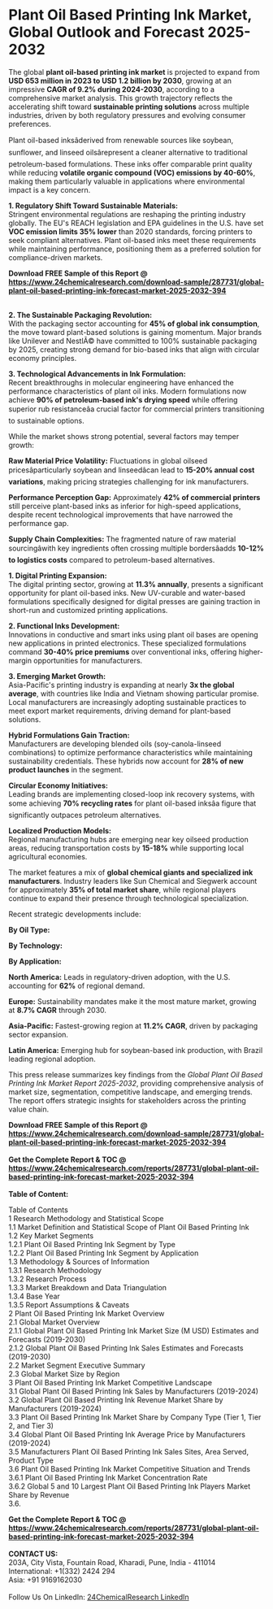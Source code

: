 <h1>Plant Oil Based Printing Ink Market, Global Outlook and Forecast 2025-2032</h1><p>The global <strong>plant oil-based printing ink market</strong> is projected to expand from <strong>USD 653 million in 2023 to USD 1.2 billion by 2030</strong>, growing at an impressive <strong>CAGR of 9.2% during 2024-2030</strong>, according to a comprehensive market analysis. This growth trajectory reflects the accelerating shift toward <strong>sustainable printing solutions</strong> across multiple industries, driven by both regulatory pressures and evolving consumer preferences.</p><p>Plant oil-based inksâderived from renewable sources like soybean, sunflower, and linseed oilsârepresent a cleaner alternative to traditional petroleum-based formulations. These inks offer comparable print quality while reducing <strong>volatile organic compound (VOC) emissions by 40-60%</strong>, making them particularly valuable in applications where environmental impact is a key concern.</p><p><strong>1. Regulatory Shift Toward Sustainable Materials:</strong><br>
Stringent environmental regulations are reshaping the printing industry globally. The EU's REACH legislation and EPA guidelines in the U.S. have set <strong>VOC emission limits 35% lower</strong> than 2020 standards, forcing printers to seek compliant alternatives. Plant oil-based inks meet these requirements while maintaining performance, positioning them as a preferred solution for compliance-driven markets.</p><div><b>Download FREE Sample of this Report @ 
            <a href="https://www.24chemicalresearch.com/download-sample/287731/global-plant-oil-based-printing-ink-forecast-market-2025-2032-394">
            https://www.24chemicalresearch.com/download-sample/287731/global-plant-oil-based-printing-ink-forecast-market-2025-2032-394</a></b></div><br><p><strong>2. The Sustainable Packaging Revolution:</strong><br>
With the packaging sector accounting for <strong>45% of global ink consumption</strong>, the move toward plant-based solutions is gaining momentum. Major brands like Unilever and NestlÃ© have committed to 100% sustainable packaging by 2025, creating strong demand for bio-based inks that align with circular economy principles.</p><p><strong>3. Technological Advancements in Ink Formulation:</strong><br>
Recent breakthroughs in molecular engineering have enhanced the performance characteristics of plant oil inks. Modern formulations now achieve <strong>90% of petroleum-based ink's drying speed</strong> while offering superior rub resistanceâa crucial factor for commercial printers transitioning to sustainable options.</p><p>While the market shows strong potential, several factors may temper growth:</p><p><strong>Raw Material Price Volatility:</strong> Fluctuations in global oilseed pricesâparticularly soybean and linseedâcan lead to <strong>15-20% annual cost variations</strong>, making pricing strategies challenging for ink manufacturers.</p><p><strong>Performance Perception Gap:</strong> Approximately <strong>42% of commercial printers</strong> still perceive plant-based inks as inferior for high-speed applications, despite recent technological improvements that have narrowed the performance gap.</p><p><strong>Supply Chain Complexities:</strong> The fragmented nature of raw material sourcingâwith key ingredients often crossing multiple bordersâadds <strong>10-12% to logistics costs</strong> compared to petroleum-based alternatives.</p><p><strong>1. Digital Printing Expansion:</strong><br>
The digital printing sector, growing at <strong>11.3% annually</strong>, presents a significant opportunity for plant oil-based inks. New UV-curable and water-based formulations specifically designed for digital presses are gaining traction in short-run and customized printing applications.</p><p><strong>2. Functional Inks Development:</strong><br>
Innovations in conductive and smart inks using plant oil bases are opening new applications in printed electronics. These specialized formulations command <strong>30-40% price premiums</strong> over conventional inks, offering higher-margin opportunities for manufacturers.</p><p><strong>3. Emerging Market Growth:</strong><br>
Asia-Pacific's printing industry is expanding at nearly <strong>3x the global average</strong>, with countries like India and Vietnam showing particular promise. Local manufacturers are increasingly adopting sustainable practices to meet export market requirements, driving demand for plant-based solutions.</p><p><strong>Hybrid Formulations Gain Traction:</strong><br>
	Manufacturers are developing blended oils (soy-canola-linseed combinations) to optimize performance characteristics while maintaining sustainability credentials. These hybrids now account for <strong>28% of new product launches</strong> in the segment.</p><p><strong>Circular Economy Initiatives:</strong><br>
	Leading brands are implementing closed-loop ink recovery systems, with some achieving <strong>70% recycling rates</strong> for plant oil-based inksâa figure that significantly outpaces petroleum alternatives.</p><p><strong>Localized Production Models:</strong><br>
	Regional manufacturing hubs are emerging near key oilseed production areas, reducing transportation costs by <strong>15-18%</strong> while supporting local agricultural economies.</p><p>The market features a mix of <strong>global chemical giants and specialized ink manufacturers</strong>. Industry leaders like Sun Chemical and Siegwerk account for approximately <strong>35% of total market share</strong>, while regional players continue to expand their presence through technological specialization.</p><p>Recent strategic developments include:</p><p><strong>By Oil Type:</strong></p><p><strong>By Technology:</strong></p><p><strong>By Application:</strong></p><p><strong>North America:</strong> Leads in regulatory-driven adoption, with the U.S. accounting for <strong>62%</strong> of regional demand.</p><p><strong>Europe:</strong> Sustainability mandates make it the most mature market, growing at <strong>8.7% CAGR</strong> through 2030.</p><p><strong>Asia-Pacific:</strong> Fastest-growing region at <strong>11.2% CAGR</strong>, driven by packaging sector expansion.</p><p><strong>Latin America:</strong> Emerging hub for soybean-based ink production, with Brazil leading regional adoption.</p><p>This press release summarizes key findings from the <em>Global Plant Oil Based Printing Ink Market Report 2025-2032</em>, providing comprehensive analysis of market size, segmentation, competitive landscape, and emerging trends. The report offers strategic insights for stakeholders across the printing value chain.</p><div><b>Download FREE Sample of this Report @ 
            <a href="https://www.24chemicalresearch.com/download-sample/287731/global-plant-oil-based-printing-ink-forecast-market-2025-2032-394">
            https://www.24chemicalresearch.com/download-sample/287731/global-plant-oil-based-printing-ink-forecast-market-2025-2032-394</a></b></div><br><div><b>Get the Complete Report & TOC @ 
            <a href="https://www.24chemicalresearch.com/reports/287731/global-plant-oil-based-printing-ink-forecast-market-2025-2032-394">
            https://www.24chemicalresearch.com/reports/287731/global-plant-oil-based-printing-ink-forecast-market-2025-2032-394</a></b></div><br>
            <b>Table of Content:</b><p>Table of Contents<br />
1 Research Methodology and Statistical Scope<br />
1.1 Market Definition and Statistical Scope of Plant Oil Based Printing Ink<br />
1.2 Key Market Segments<br />
1.2.1 Plant Oil Based Printing Ink Segment by Type<br />
1.2.2 Plant Oil Based Printing Ink Segment by Application<br />
1.3 Methodology & Sources of Information<br />
1.3.1 Research Methodology<br />
1.3.2 Research Process<br />
1.3.3 Market Breakdown and Data Triangulation<br />
1.3.4 Base Year<br />
1.3.5 Report Assumptions & Caveats<br />
2 Plant Oil Based Printing Ink Market Overview<br />
2.1 Global Market Overview<br />
2.1.1 Global Plant Oil Based Printing Ink Market Size (M USD) Estimates and Forecasts (2019-2030)<br />
2.1.2 Global Plant Oil Based Printing Ink Sales Estimates and Forecasts (2019-2030)<br />
2.2 Market Segment Executive Summary<br />
2.3 Global Market Size by Region<br />
3 Plant Oil Based Printing Ink Market Competitive Landscape<br />
3.1 Global Plant Oil Based Printing Ink Sales by Manufacturers (2019-2024)<br />
3.2 Global Plant Oil Based Printing Ink Revenue Market Share by Manufacturers (2019-2024)<br />
3.3 Plant Oil Based Printing Ink Market Share by Company Type (Tier 1, Tier 2, and Tier 3)<br />
3.4 Global Plant Oil Based Printing Ink Average Price by Manufacturers (2019-2024)<br />
3.5 Manufacturers Plant Oil Based Printing Ink Sales Sites, Area Served, Product Type<br />
3.6 Plant Oil Based Printing Ink Market Competitive Situation and Trends<br />
3.6.1 Plant Oil Based Printing Ink Market Concentration Rate<br />
3.6.2 Global 5 and 10 Largest Plant Oil Based Printing Ink Players Market Share by Revenue<br />
3.6.</p><div><b>Get the Complete Report & TOC @ 
            <a href="https://www.24chemicalresearch.com/reports/287731/global-plant-oil-based-printing-ink-forecast-market-2025-2032-394">
            https://www.24chemicalresearch.com/reports/287731/global-plant-oil-based-printing-ink-forecast-market-2025-2032-394</a></b></div><br><b>CONTACT US:</b><br>
            203A, City Vista, Fountain Road, Kharadi, Pune, India - 411014<br>
            International: +1(332) 2424 294<br>
            Asia: +91 9169162030 <br><br>
            Follow Us On LinkedIn: <a href="https://www.linkedin.com/company/24chemicalresearch/">24ChemicalResearch LinkedIn</a>